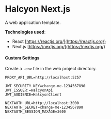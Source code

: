 # Halcyon Next.js

A web application template.

**Technologies used:**

-   React
    [https://reactjs.org/](https://reactjs.org/)
-   Next.js
    [https://nextjs.org/](https://nextjs.org/)

#### Custom Settings

Create a `.env` file in the web project directory.

```
PROXY_API_URL=http://localhost:5257

JWT_SECURITY_KEY=change-me-1234567890
JWT_ISSUER:=HalcyonApi
JWT_AUDIENCE=HalcyonClient

NEXTAUTH_URL=http://localhost:3000
NEXTAUTH_SECRET=change-me-1234567890
NEXTAUTH_SESSION_MAXAGE=3600
```
